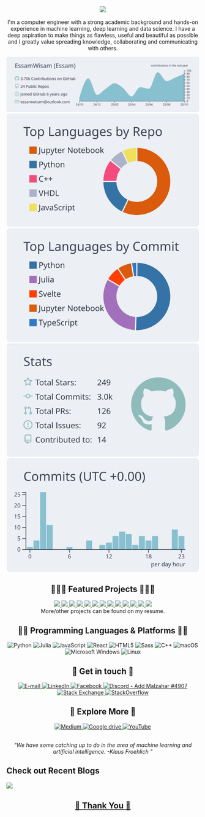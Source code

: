 <div align='center'>
  
![](https://capsule-render.vercel.app/api?type=waving&height=200&text=Hello,%20I'm%20Essam!&fontAlign=40&fontAlignY=40&color=0:0F0FF0,100:d823a8&fontColor=ffffff)

  </div>
  <p align='center'> I'm a computer engineer with a strong academic background and hands-on experience in machine learning, deep learning and data science. I have a deep aspiration to make things as flawless, useful and beautiful as possible and I greatly value spreading knowledge, collaborating and communicating with others.
   </p>

<div align='center'>
  
  <picture>
  <source media="(prefers-color-scheme: dark)" srcset="https://raw.githubusercontent.com/EssamWisam/temp/master/profile-summary-card-output/github_dark/0-profile-details.svg">
  <img alt="Text changing depending on mode. Light: 'So light!' Dark: 'So dark!'" src="https://raw.githubusercontent.com/EssamWisam/temp/master/profile-summary-card-output/nord_bright/0-profile-details.svg">
</picture>

  <picture>
  <source media="(prefers-color-scheme: dark)" srcset="https://raw.githubusercontent.com/EssamWisam/temp/master/profile-summary-card-output/github_dark/1-repos-per-language.svg">
  <img alt="Text changing depending on mode. Light: 'So light!' Dark: 'So dark!'" src="https://raw.githubusercontent.com/EssamWisam/temp/master/profile-summary-card-output/nord_bright/1-repos-per-language.svg">
</picture>

  <picture>
  <source media="(prefers-color-scheme: dark)" srcset="https://raw.githubusercontent.com/EssamWisam/temp/master/profile-summary-card-output/github_dark/2-most-commit-language.svg">
  <img alt="Text changing depending on mode. Light: 'So light!' Dark: 'So dark!'" src="https://raw.githubusercontent.com/EssamWisam/temp/master/profile-summary-card-output/nord_bright/2-most-commit-language.svg">
</picture>

  <picture>
  <source media="(prefers-color-scheme: dark)" srcset="https://raw.githubusercontent.com/EssamWisam/temp/master/profile-summary-card-output/github_dark/3-stats.svg">
  <img alt="Text changing depending on mode. Light: 'So light!' Dark: 'So dark!'" src="https://raw.githubusercontent.com/EssamWisam/temp/master/profile-summary-card-output/nord_bright/3-stats.svg">
</picture>

  <picture>
  <source media="(prefers-color-scheme: dark)" srcset="https://raw.githubusercontent.com/EssamWisam/temp/master/profile-summary-card-output/github_dark/4-productive-time.svg">
  <img alt="Text changing depending on mode. Light: 'So light!' Dark: 'So dark!'" src="https://raw.githubusercontent.com/EssamWisam/temp/master/profile-summary-card-output/nord_bright/4-productive-time.svg">
</picture>

</div>


<div align='center'> 
  <h2> 👨🏻‍🔧 Featured Projects  👩🏻‍🔬</h2>
  <a href="https://github.com/JuliaAI/Imbalance.jl">
      <img height="180" src="https://i.imgur.com/L7imaTX.png"/>
  </a>
  <a href="https://github.com/TheBotiverse/Botiverse" >
      <img height="76" src="https://i.imgur.com/5Lje2Ji.png"/>
  </a>
  
  <a href="https://github.com/EssamWisam/MLPath" >
      <img height="76" src="https://i.imgur.com/x9O3BSy.png"/>
  </a>
  
  <a href="https://github.com/EssamWisam/Daily-Chronicle-ReactNative" >
      <img height="75" src="https://i.imgur.com/xKZ5KLe.png"/>
  </a>

  <a href="https://github.com/radwaahmed2132000/Auto-Grader" >
     <img height="75" src="https://i.imgur.com/AXwv4dB.png"/>
  </a>

  <a href="https://github.com/abdullahalshawafi/Mathemati_">
    <img height="110" src="https://i.imgur.com/SWpvlvh.png"/>
  </a>
    <a href="https://github.com/reem-atalah/Titanic-Dispute_Assembly" title="Can't play this on PS5 just yet.">
    <img height="110" src="https://i.imgur.com/5GVg7LP.png"/>
  </a>
    <a href="https://github.com/EssamWisam/Select-Asterisk">
  <img height="82" src="https://i.imgur.com/eGsRaBD.png"/>
  </a>
  <a href="https://github.com/SE-Project-CMP-Tumbler/SE-Project-CMP-Front-end">
    <img height="82" src="https://i.imgur.com/A83fqc9.png"/>
  </a>

  <a href="https://github.com/EssamWisam/Breaking-RSA-With-Math">
<img height="73" src="https://i.imgur.com/gMJew6v.png"/>

  </a>
    <a href="https://github.com/AhmadJamal01/Galaxy-Surfers">
<img height="73" src="https://i.imgur.com/lLAFzEM.png"/>
    </a>
      
  <a href="https://github.com/KeyTeachingKnowledge/Quizzery-React-Native">
    <img height="85" src="https://i.imgur.com/RuuYUrF.png"/>
  </a>
  <a href="https://github.com/CompetitionPortal-Developers/Solvee">
    <img height="85" src="https://i.imgur.com/uxFeriB.png"/>
  </a>
<br>
More/other projects can be found on my resume.
</div>

<div align='center'>
    <h2> 👨‍💻 Programming Languages & Platforms 👩‍💻 </h2>
      <img src="https://edent.github.io/SuperTinyIcons/images/svg/python.svg" width="50" title="Python" />
        <img src="https://edent.github.io/SuperTinyIcons/images/svg/julia.svg" width="50" title="Julia" />
        <img src="https://edent.github.io/SuperTinyIcons/images/svg/javascript.svg" width="50" title="JavaScript" />
          <img src="https://edent.github.io/SuperTinyIcons/images/svg/react.svg" width="50" title="React" />
        <img src="https://edent.github.io/SuperTinyIcons/images/svg/html5.svg" width="50" title="HTML5" />
  <img src="https://edent.github.io/SuperTinyIcons/images/svg/sass.svg" width="50" title="Sass" />
  <img src="https://edent.github.io/SuperTinyIcons/images/svg/cplusplus.svg" width="50" title="C++"/>


<img src="https://edent.github.io/SuperTinyIcons/images/svg/macos.svg" width="50" title="macOS"/>
<img src="https://edent.github.io/SuperTinyIcons/images/svg/windows.svg" width="50" title="Microsoft Windows" />
<img src="https://edent.github.io/SuperTinyIcons/images/svg/linux.svg" width="50" title="Linux" />
</div>


  <div align='center'>
   <h2> 💬 Get in touch 💬 </h2>
  <a href="mailto: essamwisam@outlook.com"> 
  <img src="https://edent.github.io/SuperTinyIcons/images/svg/email.svg" width="50" title="E-mail" />
  </a>
    <a href="https://www.linkedin.com/in/essamwisam/"> 
  <img src="https://edent.github.io/SuperTinyIcons/images/svg/linkedin.svg" width="50" title="LinkedIn" />
        </a>
    <a href="https://www.facebook.com/EssamWsam/"> 
  <img src="https://edent.github.io/SuperTinyIcons/images/svg/facebook.svg" width="50" title="Facebook" />
        </a>
      <a href=""> 
<img src="https://edent.github.io/SuperTinyIcons/images/svg/discord.svg" width="50" title="Discord - Add Malzahar #4907" />
          </a>
        <a href="https://stackexchange.com/users/11739301/malzahar"> 
<img src="https://edent.github.io/SuperTinyIcons/images/svg/stackexchange.svg" width="50" title="Stack Exchange" />
            </a>
         <a href="https://stackoverflow.com/users/13076747/essam"> 
 <img src="https://edent.github.io/SuperTinyIcons/images/svg/stackoverflow.svg" width="50" title="StackOverflow" />
             </a>
  </div>

<div align='center'>
   <h2> 🌌 Explore More 🌌 </h2>
  
  <a href="https://essamamin99.medium.com/">
   <img src="https://edent.github.io/SuperTinyIcons/images/svg/medium.svg" width="50" title="Medium" />
  </a>
  <a href="https://drive.google.com/drive/folders/1qnVLYeB8J3iT8yGGWpyhPE2nYT3nYQ15?usp=sharing">
<img src="https://edent.github.io/SuperTinyIcons/images/svg/google_drive.svg" width="50" title="Google drive" />
  </a>
  <a href="https://www.youtube.com/channel/UCP9Lx4AHWhjFkewMT3zrRpA">
<img src="https://edent.github.io/SuperTinyIcons/images/svg/youtube.svg" width="50" title="YouTube" />
  </a>


  </div>
<br>
<p align='center'><i > "We have some catching up to do in the area of machine learning and artificial intelligence. -Klaus Froehlich
" </i></p>
  
 ## Check out Recent Blogs
  
 <a target="_blank" href="https://medium.com/me/stories/public"><img width='1000px' src="https://github-readme-medium-recent-article.vercel.app/medium/@essamwissam/0" > 
 

  
  <div align='center'>
   <h2> 💖 Thank You 💖 </h2>

  </div>



